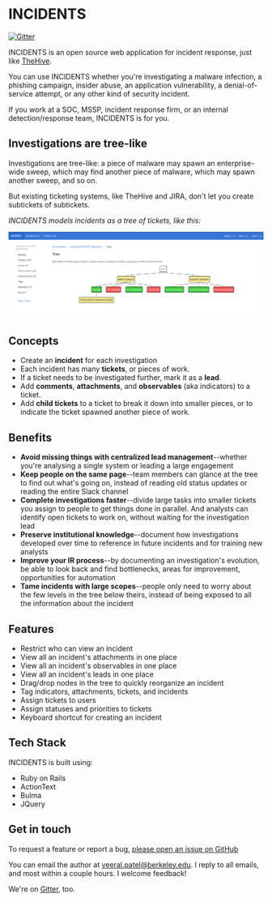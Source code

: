 # INCIDENTS

[![Gitter](https://badges.gitter.im/incidents-oss/community.svg)](https://gitter.im/incidents-oss/community?utm_source=badge&utm_medium=badge&utm_campaign=pr-badge)

INCIDENTS is an open source web application for incident response, just like [TheHive](https://thehive-project.org).

You can use INCIDENTS whether you're investigating a malware infection, a
phishing campaign, insider abuse, an application vulnerability, a
denial-of-service attempt, or any other kind of security incident.

If you work at a SOC, MSSP, incident response firm, or an internal
detection/response team, INCIDENTS is for you.

## Investigations are tree-like

Investigations are tree-like: a piece of malware may spawn an enterprise-wide sweep, which may find another piece of malware, which may spawn
another sweep, and so on.

But existing ticketing systems, like TheHive and JIRA, don't let you create
subtickets of subtickets.

_INCIDENTS models incidents as a tree of tickets, like this:_

![Tree](docs/img/tree.png)

## Concepts

- Create an **incident** for each investigation
- Each incident has many **tickets**, or pieces of work.
- If a ticket needs to be investigated further, mark it as a **lead**.
- Add **comments**, **attachments**, and **observables** (aka indicators) to a ticket.
- Add **child tickets** to a ticket to break it down into smaller pieces, or to indicate the ticket spawned another piece of work.

## Benefits
- **Avoid missing things with centralized lead management**--whether you're
  analysing a single system or leading a large engagement
- **Keep people on the same page**--team members can glance at the tree to find out what's going on, instead of reading old status updates or reading the entire Slack channel
- **Complete investigations faster**--divide large tasks into smaller
  tickets you assign to people to get things done in parallel. And analysts can identify open tickets to work on, without waiting for the investigation lead
- **Preserve institutional knowledge**--document how investigations developed over time to reference in future incidents and for training new analysts
- **Improve your IR process**--by documenting an investigation's evolution, be able to look back and find bottlenecks, areas for improvement, opportunities for automation
- **Tame incidents with large scopes**--people only need to worry about the few levels in the tree below theirs, instead of being exposed to all the information about the incident

## Features

- Restrict who can view an incident
- View all an incident's attachments in one place
- View all an incident's observables in one place
- View all an incident's leads in one place
- Drag/drop nodes in the tree to quickly reorganize an incident
- Tag indicators, attachments, tickets, and incidents
- Assign tickets to users
- Assign statuses and priorities to tickets
- Keyboard shortcut for creating an incident

## Tech Stack

INCIDENTS is built using:
- Ruby on Rails
- ActionText
- Bulma
- JQuery

## Get in touch
To request a feature or report a bug, [please open an issue on GitHub](https://github.com/veeral-patel/incidents/issues)

You can email the author at [veeral.patel@berkeley.edu](mailto:veeral.patel@berkeley.edu). I reply to all emails, and most within a couple hours. I welcome feedback!

We're on [Gitter](https://gitter.im/incidents-oss/community), too.
